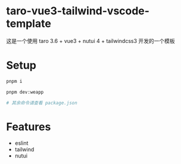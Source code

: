 # taro-vue3-tailwind-vscode-template

这是一个使用 taro 3.6 + vue3 + nutui 4 + tailwindcss3 开发的一个模板

# Setup

```bash
pnpm i

pnpm dev:weapp

# 其余命令请查看 package.json
```

# Features
- eslint
- tailwind
- nutui